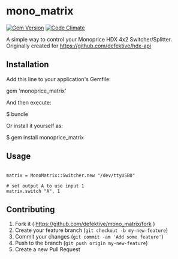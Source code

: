 # mono_matrix
[![Gem Version](https://badge.fury.io/rb/mono_matrix.svg)](http://badge.fury.io/rb/mono_matrix)
[![Code Climate](https://codeclimate.com/github/defektive/mono_matrix/badges/gpa.svg)](https://codeclimate.com/github/defektive/mono_matrix)

A simple way to control your Monoprice HDX 4x2 Switcher/Splitter. Originally created for
https://github.com/defektive/hdx-api


## Installation

Add this line to your application's Gemfile:

gem 'monoprice_matrix'

And then execute:

$ bundle

Or install it yourself as:

$ gem install monoprice_matrix

## Usage

```

matrix = MonoMatrix::Switcher.new "/dev/ttyUSB0"

# set output A to use input 1
matrix.switch "A", 1
```

## Contributing

1. Fork it ( https://github.com/defektive/mono_matrix/fork )
2. Create your feature branch (`git checkout -b my-new-feature`)
3. Commit your changes (`git commit -am 'Add some feature'`)
4. Push to the branch (`git push origin my-new-feature`)
5. Create a new Pull Request

